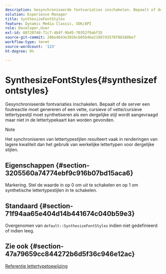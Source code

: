 ```yaml
---
description: Gesynchroniseerde fontvariaties inschakelen. Bepaalt of de server een foutreactie moet genereren of een vette, cursieve of vette/cursieve lettertypestijl moet synthetiseren als een dergelijke stijl wordt aangevraagd maar niet in de lettertypekaart kan worden gevonden.
solution: Experience Manager
title: SynthesizeFontStyles
feature: Dynamic Media Classic, SDK/API
role: Developer,User
exl-id: 08f20748-71c7-4b9f-9b45-70352f9abf35
source-git-commit: 206e4643e3926cb85b4be2189743578f88180be7
workflow-type: tm+mt
source-wordcount: '123'
ht-degree: 0%

---
```


# SynthesizeFontStyles{#synthesizefontstyles}

Gesynchroniseerde fontvariaties inschakelen. Bepaalt of de server een foutreactie moet genereren of een vette, cursieve of vette/cursieve lettertypestijl moet synthetiseren als een dergelijke stijl wordt aangevraagd maar niet in de lettertypekaart kan worden gevonden.

>[!NOTE]
>
>Het synchroniseren van lettertypestijlen resulteert vaak in renderingen van lagere kwaliteit dan het gebruik van werkelijke lettertypen voor dergelijke stijlen.

## Eigenschappen {#section-3205560a74774ebf9c916b07bd15aca6}

Markering. Stel de waarde in op 0 om uit te schakelen en op 1 om synthetische lettertypestijlen in te schakelen.

## Standaard {#section-71f94aa65e404d14b441674c040b59e3}

Overgenomen van `default::SynthesizeFontStyles` indien niet gedefinieerd of indien leeg.

## Zie ook {#section-47a79659cc844272b6d5f36c946e12ac}

[Referentie lettertypetoewijzing](../../../../../is-api/image-catalog/image-serving-api-ref/c-image-catalog-reference/c-font-map-reference/c-font-map-reference.md#concept-f81f319d03c646c5a8ef87b3277dd37d)

